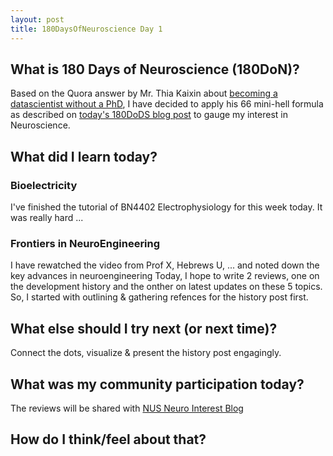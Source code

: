 ```yaml
---
layout: post
title: 180DaysOfNeuroscience Day 1
---
```


## What is 180 Days of Neuroscience (180DoN)?
Based on the Quora answer by Mr. Thia Kaixin about [becoming a datascientist without a PhD](https://www.quora.com/How-do-I-become-a-data-scientist-without-a-PhD/answer/Thia-Kai-Xin), 
I have decided to apply his 66 mini-hell formula as described on [today's 180DoDS blog post](/180DaysOfDataScience-Day1/) to gauge my interest in Neuroscience. 

## What did I learn today?
### Bioelectricity
I've finished the tutorial of BN4402 Electrophysiology for this week today. It was really hard ...

### Frontiers in NeuroEngineering
I have rewatched the video from Prof X, Hebrews U, ... and noted down the key advances in neuroengineering
Today, I hope to write 2 reviews, one on the development history and the onther on latest updates on these 5 topics. So, I started with outlining & gathering refences for the history post first.

## What else should I try next (or next time)?
Connect the dots, visualize & present the history post engagingly.

## What was my community participation today?
The reviews will be shared with [NUS Neuro Interest Blog](https://nusneurointerest.wordpress.com/)

## How do I think/feel about that?

